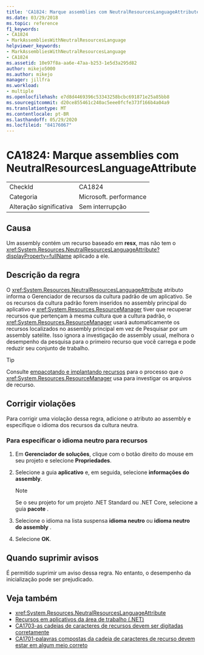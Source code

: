```yaml
---
title: 'CA1824: Marque assemblies com NeutralResourcesLanguageAttribute'
ms.date: 03/29/2018
ms.topic: reference
f1_keywords:
- CA1824
- MarkAssembliesWithNeutralResourcesLanguage
helpviewer_keywords:
- MarkAssembliesWithNeutralResourcesLanguage
- CA1824
ms.assetid: 10e97f8a-aa6e-47aa-b253-1e5d3a295d82
author: mikejo5000
ms.author: mikejo
manager: jillfra
ms.workload:
- multiple
ms.openlocfilehash: e7d8d4469396c53343258bcbc691871e25a85bb8
ms.sourcegitcommit: d20ce855461c240ac5eee0fcfe373f166b4a04a9
ms.translationtype: MT
ms.contentlocale: pt-BR
ms.lasthandoff: 05/29/2020
ms.locfileid: "84176067"
---
```

# <a name="ca1824-mark-assemblies-with-neutralresourceslanguageattribute"></a>CA1824: Marque assemblies com NeutralResourcesLanguageAttribute

|||
|-|-|
|CheckId|CA1824|
|Categoria|Microsoft. performance|
|Alteração significativa|Sem interrupção|

## <a name="cause"></a>Causa

Um assembly contém um recurso baseado em **resx**, mas não tem o <xref:System.Resources.NeutralResourcesLanguageAttribute?displayProperty=fullName> aplicado a ele.

## <a name="rule-description"></a>Descrição da regra

O <xref:System.Resources.NeutralResourcesLanguageAttribute> atributo informa o Gerenciador de recursos da cultura padrão de um aplicativo. Se os recursos da cultura padrão forem inseridos no assembly principal do aplicativo e <xref:System.Resources.ResourceManager> tiver que recuperar recursos que pertençam à mesma cultura que a cultura padrão, o <xref:System.Resources.ResourceManager> usará automaticamente os recursos localizados no assembly principal em vez de Pesquisar por um assembly satélite. Isso ignora a investigação de assembly usual, melhora o desempenho da pesquisa para o primeiro recurso que você carrega e pode reduzir seu conjunto de trabalho.

> [!TIP]
> Consulte [empacotando e implantando recursos](/dotnet/framework/resources/packaging-and-deploying-resources-in-desktop-apps) para o processo que o <xref:System.Resources.ResourceManager> usa para investigar os arquivos de recurso.

## <a name="fix-violations"></a>Corrigir violações

Para corrigir uma violação dessa regra, adicione o atributo ao assembly e especifique o idioma dos recursos da cultura neutra.

### <a name="to-specify-the-neutral-language-for-resources"></a>Para especificar o idioma neutro para recursos

1. Em **Gerenciador de soluções**, clique com o botão direito do mouse em seu projeto e selecione **Propriedades**.

2. Selecione a guia **aplicativo** e, em seguida, selecione **informações do assembly**.

   > [!NOTE]
   > Se o seu projeto for um projeto .NET Standard ou .NET Core, selecione a guia **pacote** .

3. Selecione o idioma na lista suspensa **idioma neutro** ou **idioma neutro do assembly** .

4. Selecione **OK**.

## <a name="when-to-suppress-warnings"></a>Quando suprimir avisos

É permitido suprimir um aviso dessa regra. No entanto, o desempenho da inicialização pode ser prejudicado.

## <a name="see-also"></a>Veja também

- <xref:System.Resources.NeutralResourcesLanguageAttribute>
- [Recursos em aplicativos da área de trabalho (.NET)](/dotnet/framework/resources/)
- [CA1703-as cadeias de caracteres de recursos devem ser digitadas corretamente](../code-quality/ca1703.md)
- [CA1701-palavras compostas da cadeia de caracteres de recurso devem estar em algum meio correto](../code-quality/ca1701.md)
